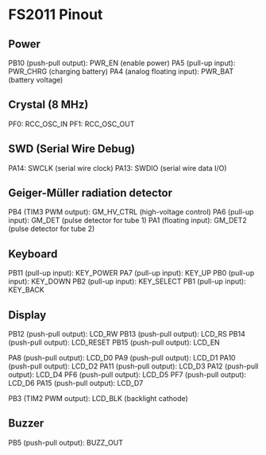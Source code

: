 # FS2011 Pinout

## Power

PB10 (push-pull output): PWR_EN (enable power)
PA5 (pull-up input): PWR_CHRG (charging battery)
PA4 (analog floating input): PWR_BAT (battery voltage)

## Crystal (8 MHz)

PF0: RCC_OSC_IN
PF1: RCC_OSC_OUT

## SWD (Serial Wire Debug)

PA14: SWCLK (serial wire clock)
PA13: SWDIO (serial wire data I/O)

## Geiger-Müller radiation detector

PB4 (TIM3 PWM output): GM_HV_CTRL (high-voltage control)
PA6 (pull-up input): GM_DET (pulse detector for tube 1)
PA1 (floating input): GM_DET2 (pulse detector for tube 2)

## Keyboard

PB11 (pull-up input): KEY_POWER
PA7 (pull-up input): KEY_UP
PB0 (pull-up input): KEY_DOWN
PB2 (pull-up input): KEY_SELECT
PB1 (pull-up input): KEY_BACK

## Display

PB12 (push-pull output): LCD_RW
PB13 (push-pull output): LCD_RS
PB14 (push-pull output): LCD_RESET
PB15 (push-pull output): LCD_EN

PA8 (push-pull output): LCD_D0
PA9 (push-pull output): LCD_D1
PA10 (push-pull output): LCD_D2
PA11 (push-pull output): LCD_D3
PA12 (push-pull output): LCD_D4
PF6 (push-pull output): LCD_D5
PF7 (push-pull output): LCD_D6
PA15 (push-pull output): LCD_D7

PB3 (TIM2 PWM output): LCD_BLK (backlight cathode)

## Buzzer

PB5 (push-pull output): BUZZ_OUT

